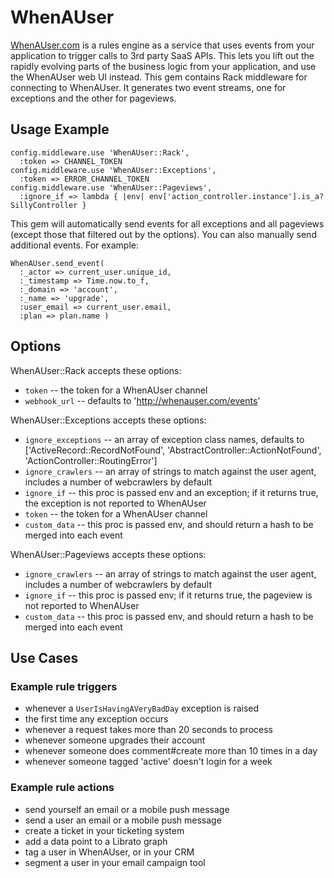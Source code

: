 WhenAUser
=========

[WhenAUser.com](http://whenauser.com) is a rules engine as a service that uses events from your application to trigger calls to 3rd party SaaS APIs. This lets you lift out the rapidly evolving parts of the business logic from your application, and use the WhenAUser web UI instead. This gem contains Rack middleware for connecting to WhenAUser. It generates two event streams, one for exceptions and the other for pageviews.

Usage Example
-------------

    config.middleware.use 'WhenAUser::Rack',
      :token => CHANNEL_TOKEN
    config.middleware.use 'WhenAUser::Exceptions',
      :token => ERROR_CHANNEL_TOKEN
    config.middleware.use 'WhenAUser::Pageviews',
      :ignore_if => lambda { |env| env['action_controller.instance'].is_a? SillyController }

This gem will automatically send events for all exceptions and all pageviews (except those that filtered out by the options). You can also manually send additional events. For example:

    WhenAUser.send_event(
      :_actor => current_user.unique_id, 
      :_timestamp => Time.now.to_f, 
      :_domain => 'account',
      :_name => 'upgrade',
      :user_email => current_user.email,
      :plan => plan.name )

Options
-------

WhenAUser::Rack accepts these options:

* `token` -- the token for a WhenAUser channel
* `webhook_url` -- defaults to 'http://whenauser.com/events'

WhenAUser::Exceptions accepts these options:

* `ignore_exceptions` -- an array of exception class names, defaults to ['ActiveRecord::RecordNotFound', 'AbstractController::ActionNotFound', 'ActionController::RoutingError']
* `ignore_crawlers` -- an array of strings to match against the user agent, includes a number of webcrawlers by default
* `ignore_if` -- this proc is passed env and an exception; if it returns true, the exception is not reported to WhenAUser
* `token` -- the token for a WhenAUser channel
* `custom_data` -- this proc is passed env, and should return a hash to be merged into each event

WhenAUser::Pageviews accepts these options:

* `ignore_crawlers` -- an array of strings to match against the user agent, includes a number of webcrawlers by default
* `ignore_if` -- this proc is passed env; if it returns true, the pageview is not reported to WhenAUser
* `custom_data` -- this proc is passed env, and should return a hash to be merged into each event

Use Cases
---------

### Example rule triggers

* whenever a `UserIsHavingAVeryBadDay` exception is raised
* the first time any exception occurs
* whenever a request takes more than 20 seconds to process
* whenever someone upgrades their account
* whenever someone does comment#create more than 10 times in a day
* whenever someone tagged 'active' doesn't login for a week

### Example rule actions

* send yourself an email or a mobile push message
* send a user an email or a mobile push message
* create a ticket in your ticketing system
* add a data point to a Librato graph
* tag a user in WhenAUser, or in your CRM
* segment a user in your email campaign tool
